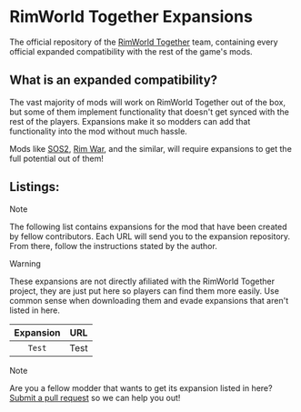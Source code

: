 # RimWorld Together Expansions
The official repository of the [RimWorld Together](https://github.com/Byte-Nova/Rimworld-Together) team, containing every official expanded compatibility with the rest of the game's mods.

## What is an expanded compatibility?
The vast majority of mods will work on RimWorld Together out of the box, but some of them implement functionality that doesn't get synced with the rest of the players. Expansions make it so modders can add that functionality into the mod without much hassle. 

Mods like [SOS2](https://steamcommunity.com/workshop/filedetails/?id=1909914131), [Rim War](https://steamcommunity.com/sharedfiles/filedetails/?id=2222935097), and the similar, will require expansions to get the full potential out of them!

## Listings:

> [!NOTE]
> The following list contains expansions for the mod that have been created by fellow contributors. Each URL will send you to the expansion repository. From there, follow the instructions stated by the author.

> [!WARNING]
> These expansions are not directly afiliated with the RimWorld Together project, they are just put here so players can find them more easily. Use common sense when downloading them and evade expansions that aren't listed in here.

| Expansion | URL |
| :---: | :---: |
| `Test` | Test |

> [!NOTE]
> Are you a fellow modder that wants to get its expansion listed in here? [Submit a pull request](https://github.com/RimWorld-Together/Expansions/pulls) so we can help you out!
